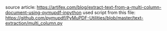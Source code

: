 source article:
https://artifex.com/blog/extract-text-from-a-multi-column-document-using-pymupdf-inpython
used script from this file:
https://github.com/pymupdf/PyMuPDF-Utilities/blob/master/text-extraction/multi_column.py